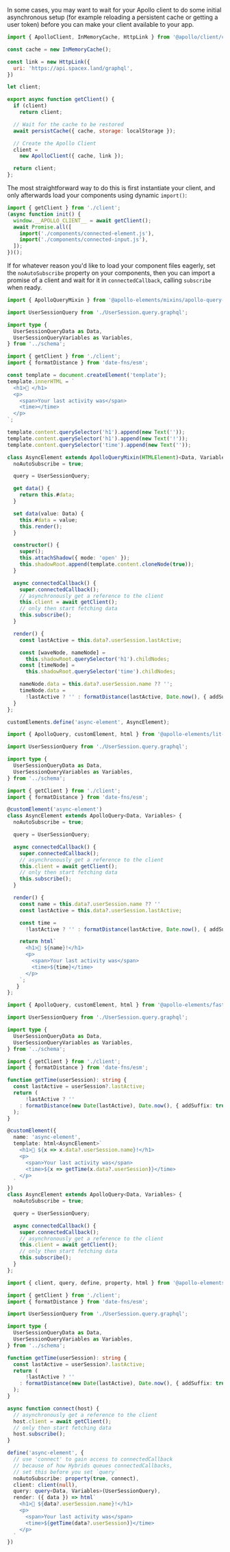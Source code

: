 <meta name="description" content="How to use Apollo Elements to asynchronously create your apollo client before loading your views, e.g. to fetch an auth token"/>

In some cases, you may want to wait for your Apollo client to do some initial asynchronous setup (for example reloading a persistent cache or getting a user token) before you can make your client available to your app.

<code-copy>

```js
import { ApolloClient, InMemoryCache, HttpLink } from '@apollo/client/core';

const cache = new InMemoryCache();

const link = new HttpLink({
  uri: 'https://api.spacex.land/graphql',
})

let client;

export async function getClient() {
  if (client)
    return client;

  // Wait for the cache to be restored
  await persistCache({ cache, storage: localStorage });

  // Create the Apollo Client
  client =
    new ApolloClient({ cache, link });

  return client;
};
```

</code-copy>

The most straightforward way to do this is first instantiate your client, and only afterwards load your components using dynamic `import()`:

<code-copy>

```ts
import { getClient } from './client';
(async function init() {
  window.__APOLLO_CLIENT__ = await getClient();
  await Promise.all([
    import('./components/connected-element.js'),
    import('./components/connected-input.js'),
  ]);
})();
```

</code-copy>

If for whatever reason you'd like to load your component files eagerly, set the `noAutoSubscribe` property on your components, then you can import a promise of a client and wait for it in `connectedCallback`, calling `subscribe` when ready.

<code-tabs>
<code-tab library="mixins">

```ts
import { ApolloQueryMixin } from '@apollo-elements/mixins/apollo-query-mixin';

import UserSessionQuery from './UserSession.query.graphql';

import type {
  UserSessionQueryData as Data,
  UserSessionQueryVariables as Variables,
} from '../schema';

import { getClient } from './client';
import { formatDistance } from 'date-fns/esm';

const template = document.createElement('template');
template.innerHTML = `
  <h1>👋 </h1>
  <p>
    <span>Your last activity was</span>
    <time></time>
  </p>
`;

template.content.querySelector('h1').append(new Text(''));
template.content.querySelector('h1').append(new Text('!'));
template.content.querySelector('time').append(new Text(''));

class AsyncElement extends ApolloQueryMixin(HTMLElement)<Data, Variables> {
  noAutoSubscribe = true;

  query = UserSessionQuery;

  get data() {
    return this.#data;
  }

  set data(value: Data) {
    this.#data = value;
    this.render();
  }

  constructor() {
    super();
    this.attachShadow({ mode: 'open' });
    this.shadowRoot.append(template.content.cloneNode(true));
  }

  async connectedCallback() {
    super.connectedCallback();
    // asynchronously get a reference to the client
    this.client = await getClient();
    // only then start fetching data
    this.subscribe();
  }

  render() {
    const lastActive = this.data?.userSession.lastActive;

    const [waveNode, nameNode] =
      this.shadowRoot.querySelector('h1').childNodes;
    const [timeNode] =
      this.shadowRoot.querySelector('time').childNodes;

    nameNode.data = this.data?.userSession.name ?? '';
    timeNode.data =
      !lastActive ? '' : formatDistance(lastActive, Date.now(), { addSuffix: true });
  }
};

customElements.define('async-element', AsyncElement);
```

</code-tab>
<code-tab library="lit-apollo">

```ts
import { ApolloQuery, customElement, html } from '@apollo-elements/lit-apollo';

import UserSessionQuery from './UserSession.query.graphql';

import type {
  UserSessionQueryData as Data,
  UserSessionQueryVariables as Variables,
} from '../schema';

import { getClient } from './client';
import { formatDistance } from 'date-fns/esm';

@customElement('async-element')
class AsyncElement extends ApolloQuery<Data, Variables> {
  noAutoSubscribe = true;

  query = UserSessionQuery;

  async connectedCallback() {
    super.connectedCallback();
    // asynchronously get a reference to the client
    this.client = await getClient();
    // only then start fetching data
    this.subscribe();
  }

  render() {
    const name = this.data?.userSession.name ?? ''
    const lastActive = this.data?.userSession.lastActive;

    const time =
      !lastActive ? '' : formatDistance(lastActive, Date.now(), { addSuffix: true });

    return html`
      <h1>👋 ${name}!</h1>
      <p>
        <span>Your last activity was</span>
        <time>${time}</time>
      </p>
    `;
   }
};
```

</code-tab>

<code-tab library="fast">

```ts
import { ApolloQuery, customElement, html } from '@apollo-elements/fast';

import UserSessionQuery from './UserSession.query.graphql';

import type {
  UserSessionQueryData as Data,
  UserSessionQueryVariables as Variables,
} from '../schema';

import { getClient } from './client';
import { formatDistance } from 'date-fns/esm';

function getTime(userSession): string {
  const lastActive = userSession?.lastActive;
  return (
      !lastActive ? ''
    : formatDistance(new Date(lastActive), Date.now(), { addSuffix: true })
  );
}

@customElement({
  name: 'async-element',
  template: html<AsyncElement>`
    <h1>👋 ${x => x.data?.userSession.name}!</h1>
    <p>
      <span>Your last activity was</span>
      <time>${x => getTime(x.data?.userSession)}</time>
    </p>
  `
})
class AsyncElement extends ApolloQuery<Data, Variables> {
  noAutoSubscribe = true;

  query = UserSessionQuery;

  async connectedCallback() {
    super.connectedCallback();
    // asynchronously get a reference to the client
    this.client = await getClient();
    // only then start fetching data
    this.subscribe();
  }
};
```

</code-tab>

<code-tab library="hybrids">

```ts
import { client, query, define, property, html } from '@apollo-elements/hybrids';

import { getClient } from './client';
import { formatDistance } from 'date-fns/esm';

import UserSessionQuery from './UserSession.query.graphql';

import type {
  UserSessionQueryData as Data,
  UserSessionQueryVariables as Variables,
} from '../schema';

function getTime(userSession): string {
  const lastActive = userSession?.lastActive;
  return (
      !lastActive ? ''
    : formatDistance(new Date(lastActive), Date.now(), { addSuffix: true })
  );
}

async function connect(host) {
  // asynchronously get a reference to the client
  host.client = await getClient();
  // only then start fetching data
  host.subscribe();
}

define('async-element', {
  // use 'connect' to gain access to connectedCallback
  // because of how Hybrids queues connectedCallbacks,
  // set this before you set `query`
  noAutoSubscribe: property(true, connect),
  client: client(null),
  query: query<Data, Variables>(UserSessionQuery),
  render: ({ data }) => html`
    <h1>👋 ${data?.userSession.name}!</h1>
    <p>
      <span>Your last activity was</span>
      <time>${getTime(data?.userSession)}</time>
    </p>
  `
})
```

</code-tab>
</code-tabs>
